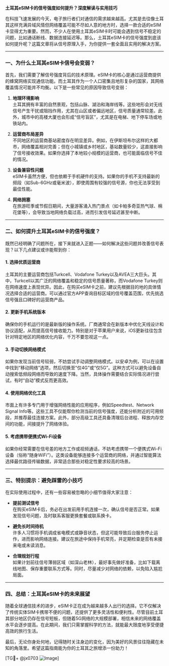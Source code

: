 **土耳其eSIM卡的信号强度如何提升？深度解读与实用技巧**

在科技飞速发展的今天，电子旅行者们对通信的需求越来越高。尤其是去往像土耳其这样充满异域风情但网络覆盖可能不尽如人意的地方时，选择一款合适的eSIM卡显得尤为重要。然而，不少人在使用土耳其eSIM卡时可能会遇到信号不稳定的问题，比如通话断线、数据连接延迟等。那么，土耳其eSIM卡的信号强度到底该如何提升呢？这篇文章将从信号原理入手，为你提供一套全面且实用的解决方案。

---

### 一、为什么土耳其eSIM卡信号会变弱？

首先，我们需要了解信号强度背后的技术原理。eSIM卡的核心是通过运营商提供的蜂窝网络实现通信功能。而土耳其作为一个人口密集且地形复杂的国家，其网络覆盖情况可能并不均衡。以下是一些常见的原因导致信号变弱：

1. **地理环境影响**  
   土耳其拥有丰富的自然景观，包括山脉、湖泊和海岸线等。这些地形会对无线信号产生干扰或阻挡作用，尤其在山区或者偏远地区，信号质量通常较差。此外，城市中的高楼大厦也会形成“信号盲区”，尤其是在电梯、地下停车场或地铁站内。

2. **运营商布局差异**  
   不同地区的运营商基站密度存在明显差异。例如，在伊斯坦布尔这样的大都市，网络覆盖相对完善；但在小城镇或乡村地区，基站数量较少，这直接影响了信号接收效果。如果你选择了本地较小规模的运营商，也可能面临信号不佳的情况。

3. **设备兼容性问题**  
   eSIM卡虽然方便，但也依赖于手机硬件的支持。如果你的手机不支持最新的频段（如Sub-6GHz或毫米波），即使周围有较强的信号源，你也无法享受到最佳性能。

4. **网络拥塞**  
   在旅游旺季或节假日期间，大量游客涌入热门景点（如卡帕多奇亚热气球、棉花堡等），会导致当地网络负载过高，进而引发信号延迟甚至中断。

---

### 二、如何提升土耳其eSIM卡的信号强度？

既然已经明确了问题所在，接下来就进入正题——如何解决这些问题并改善信号表现？以下几点建议或许能帮到你：

#### 1. 选择优质运营商
土耳其的主要运营商包括Turkcell、Vodafone Turkey以及AVEA三大巨头。其中，Turkcell以其广泛的网络覆盖和稳定的信号质量著称，而Vodafone Turkey则在网络速度上表现优异。因此，在购买eSIM卡之前，建议先根据目的地的具体情况选择合适的运营商。可以通过官方APP查询目标区域的信号覆盖范围，优先挑选信号强且口碑好的运营商产品。

#### 2. 更新手机系统版本
确保你的手机运行的是最新版的操作系统。厂商通常会在新版本中优化天线设计和协议适配，从而提高信号接收能力。特别是对于苹果用户来说，iOS更新往往包含针对特定地区的网络优化内容，千万不要忽视这一点。

#### 3. 手动切换网络模式
如果你发现当前信号较弱，不妨尝试手动调整网络模式。以安卓为例，可以在设置中找到“移动网络”选项，然后切换至“仅4G”或“仅5G”。这种方式可以避免设备自动搜索低频段网络而导致的速度下降。当然，具体操作需要结合实际情况进行尝试，有时“自动”模式反而更高效。

#### 4. 使用网络优化工具
市面上有许多专门用于增强网络性能的应用程序，例如Speedtest、Network Signal Info等。这些工具不仅能帮你检测当前的信号强度，还能分析附近的可用频段，并推荐最佳连接方案。此外，部分高级工具还具备清理后台进程、释放内存空间的功能，间接提升了网络体验。

#### 5. 考虑携带便携式Wi-Fi设备
如果你经常需要在信号差的地方工作或视频通话，不妨考虑携带一个便携式Wi-Fi设备（俗称“随身WiFi”）。这类设备能够连接多个运营商的网络，并通过智能算法选择最优路径传输数据，非常适合那些对稳定性要求较高的场景。

---

### 三、特别提示：避免踩雷的小技巧

在实际使用过程中，还有一些容易被忽略的小细节值得大家注意：

- **提前测试信号**  
  在购买eSIM卡后，务必在出发前用手机连接一次，确认信号是否正常。如果发现信号问题，及时联系客服更换套餐或联系换卡。

- **避免长时间待机**  
  许多人习惯将手机调成省电模式或静音状态，但这可能导致后台服务停止运作，进而影响网络连接。建议在旅途中保持手机常亮，并定期检查是否有未接来电或未读消息。

- **合理规划行程**  
  如果计划前往信号薄弱区域（如深山老林），最好事先做好准备，比如下载离线地图、保存重要联系方式等。同时，尽量减少对网络的依赖，以免陷入尴尬局面。

---

### 四、总结：土耳其eSIM卡的未来展望

随着全球通信技术的进步，eSIM卡正在成为越来越多人出行的选择。它不仅解决了传统实体SIM卡携带不便的问题，还提供了更多灵活性和便利性。尽管目前土耳其部分地区仍存在信号短板，但随着5G网络的大规模部署，相信未来的网络覆盖水平会逐步提高。在此期间，我们只需掌握科学的方法，就能最大限度地享受便捷高效的旅行生活。

最后，无论你身处何地，记得随时关注身边的变化，因为美好的风景往往隐藏在未知的角落里。希望这篇指南能为你的土耳其之旅增添一份助力！  

[TG💪+ @jx0703 ![Image](https://github.com/user-attachments/assets/dbca1d08-cadb-493c-b0ec-ad6f7a83f270)]